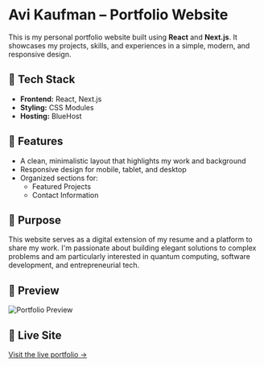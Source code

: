# Avi Kaufman – Portfolio Website

This is my personal portfolio website built using **React** and **Next.js**. It showcases my projects, skills, and experiences in a simple, modern, and responsive design.

## 🚀 Tech Stack

- **Frontend:** React, Next.js
- **Styling:** CSS Modules
- **Hosting:** BlueHost

## 📂 Features

- A clean, minimalistic layout that highlights my work and background
- Responsive design for mobile, tablet, and desktop
- Organized sections for:
  - Featured Projects
  - Contact Information

## 🧠 Purpose

This website serves as a digital extension of my resume and a platform to share my work. I'm passionate about building elegant solutions to complex problems and am particularly interested in quantum computing, software development, and entrepreneurial tech.

## 📸 Preview

![Portfolio Preview](images/portfolio_snap.png)

## 🔗 Live Site

[Visit the live portfolio →](https://avi-kaufman.com)
